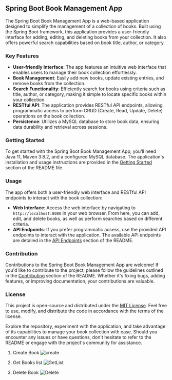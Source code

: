 
## Spring Boot Book Management App

The Spring Boot Book Management App is a web-based application designed to simplify the management of a collection of books. Built using the Spring Boot framework, this application provides a user-friendly interface for adding, editing, and deleting books from your collection. It also offers powerful search capabilities based on book title, author, or category.

### Key Features

- **User-friendly Interface**: The app features an intuitive web interface that enables users to manage their book collection effortlessly.
- **Book Management**: Easily add new books, update existing entries, and remove books from the collection.
- **Search Functionality**: Efficiently search for books using criteria such as title, author, or category, making it simple to locate specific books within your collection.
- **RESTful API**: The application provides RESTful API endpoints, allowing programmatic access to perform CRUD (Create, Read, Update, Delete) operations on the book collection.
- **Persistence**: Utilizes a MySQL database to store book data, ensuring data durability and retrieval across sessions.

### Getting Started

To get started with the Spring Boot Book Management App, you'll need Java 11, Maven 3.8.2, and a configured MySQL database. The application's installation and usage instructions are provided in the [Getting Started](#getting-started) section of the README file.

### Usage

The app offers both a user-friendly web interface and RESTful API endpoints to interact with the book collection:

- **Web Interface**: Access the web interface by navigating to `http://localhost:8080` in your web browser. From here, you can add, edit, and delete books, as well as perform searches based on different criteria.
- **API Endpoints**: If you prefer programmatic access, use the provided API endpoints to interact with the application. The available API endpoints are detailed in the [API Endpoints](#api-endpoints) section of the README.

### Contribution

Contributions to the Spring Boot Book Management App are welcome! If you'd like to contribute to the project, please follow the guidelines outlined in the [Contributing](#contributing) section of the README. Whether it's fixing bugs, adding features, or improving documentation, your contributions are valuable.

### License

This project is open-source and distributed under the [MIT License](LICENSE). Feel free to use, modify, and distribute the code in accordance with the terms of the license.

Explore the repository, experiment with the application, and take advantage of its capabilities to manage your book collection with ease. Should you encounter any issues or have questions, don't hesitate to refer to the README or engage with the project's community for assistance.



1) Create Book
![create](https://github.com/NavrozashviliDamiane/Spring_boot_BookManagement_app/assets/104000748/95b2b02f-0a7a-4227-88fb-3cfec3fd5995)


2) Get Books list
![GetList](https://github.com/NavrozashviliDamiane/Spring_boot_BookManagement_app/assets/104000748/45ddd379-0e88-4a00-bfc7-aaa51de40d67)


3) Delete Book
![Delete](https://github.com/NavrozashviliDamiane/Spring_boot_BookManagement_app/assets/104000748/5f08a3ff-4522-4cb8-a84b-bb95a04224fe)

